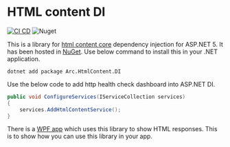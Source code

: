 # HTML content DI

[![CI CD](https://github.com/Arnab-Developer/Arc.HtmlContent.DI/actions/workflows/ci-cd.yml/badge.svg)](https://github.com/Arnab-Developer/Arc.HtmlContent.DI/actions/workflows/ci-cd.yml)
![Nuget](https://img.shields.io/nuget/v/Arc.HtmlContent.DI)

This is a library for 
[html content core](https://github.com/Arnab-Developer/ArnabDeveloper.HtmlContent.Core) 
dependency injection for ASP.NET 5. It has been hosted in 
[NuGet](https://www.nuget.org/packages/Arc.HtmlContent.DI/). 
Use below command to install this in your .NET application.

```
dotnet add package Arc.HtmlContent.DI
```

Use the below code to add http health check dashboard into ASP.NET DI.

```csharp
public void ConfigureServices(IServiceCollection services)
{
    services.AddHtmlContentService();
}
```

There is a 
[WPF app](https://github.com/Arnab-Developer/ArnabDeveloper.HtmlContent.WpfApp) 
which uses this library to show HTML responses. This is to show how you can use this 
library in your app.
